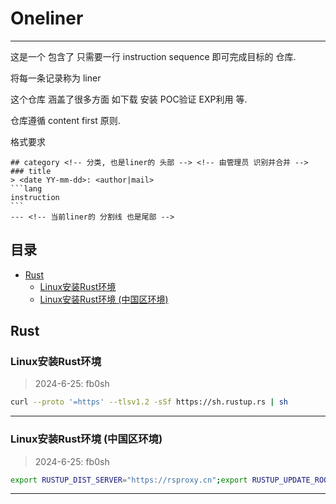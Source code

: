 # Oneliner
---
这是一个 包含了 只需要一行 instruction sequence 即可完成目标的 仓库.

将每一条记录称为 liner

这个仓库 涵盖了很多方面 如下载 安装 POC验证 EXP利用 等.

仓库遵循 content first 原则.

格式要求
````
## category <!-- 分类, 也是liner的 头部 --> <!-- 由管理员 识别并合并 -->
### title
> <date YY-mm-dd>: <author|mail>
```lang
instruction
```
--- <!-- 当前liner的 分割线 也是尾部 -->
````
## 目录
* [Rust](#rust)
  * [Linux安装Rust环境](#linux安装rust环境)
  * [Linux安装Rust环境 (中国区环境)](#linux安装rust环境-中国区环境)


<!-- 列表头 -->
## Rust
### Linux安装Rust环境
> 2024-6-25: fb0sh
```bash
curl --proto '=https' --tlsv1.2 -sSf https://sh.rustup.rs | sh
```
---

### Linux安装Rust环境 (中国区环境)
> 2024-6-25: fb0sh
```bash
export RUSTUP_DIST_SERVER="https://rsproxy.cn";export RUSTUP_UPDATE_ROOT="https://rsproxy.cn/rustup";curl --proto '=https' --tlsv1.2 -sSf https://rsproxy.cn/rustup-init.sh | sh
```
---
<!-- 列表尾 -->

